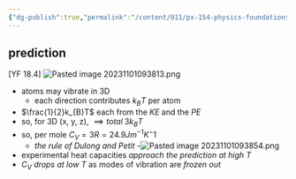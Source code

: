 ```yaml
---
{"dg-publish":true,"permalink":"/content/011/px-154-physics-foundations/px-154-c-thermal-physics-2/px-154-c10-heat-capacity-of-solids/","created":"2024-11-25T10:50:32.000+00:00","updated":"2024-11-26T19:50:23.370+00:00"}
---
```


## prediction
[YF 18.4]
![Pasted image 20231101093813.png](/img/user/pics/Pasted%20image%2020231101093813.png)
- atoms may vibrate in 3D
	- each direction contributes $k_{B}T$ per atom
- $\frac{1}{2}k_{B}T$ each from the $KE$ and the $PE$
- so, for 3D (x, y, z), $\implies total \; 3k_{B}T$
- so, per mole $C_{V}=3R = 24.9 Jm^{-1}K^-1$
	- *the rule of Dulong and Petit*
-![Pasted image 20231101093854.png](/img/user/pics/Pasted%20image%2020231101093854.png)
- experimental heat capacities *approach the prediction at high $T$*
- $C_{V}$ *drops at low $T$* as modes of vibration are *frozen out*
